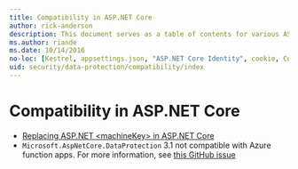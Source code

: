 ```yaml
---
title: Compatibility in ASP.NET Core
author: rick-anderson
description: This document serves as a table of contents for various ASP.NET Core data protection compatibility topics.
ms.author: riande
ms.date: 10/14/2016
no-loc: [Kestrel, appsettings.json, "ASP.NET Core Identity", cookie, Cookie, Blazor, "Blazor Server", "Blazor WebAssembly", "Identity", "Let's Encrypt", Razor, SignalR]
uid: security/data-protection/compatibility/index
---
```

# Compatibility in ASP.NET Core

* [Replacing ASP.NET \<machineKey> in ASP.NET Core](xref:security/data-protection/compatibility/replacing-machinekey)
* `Microsoft.AspNetCore.DataProtection` 3.1 not compatible with Azure function apps. For more information, see [this GitHub issue](https://github.com/Azure/azure-functions-host/issues/5447)
